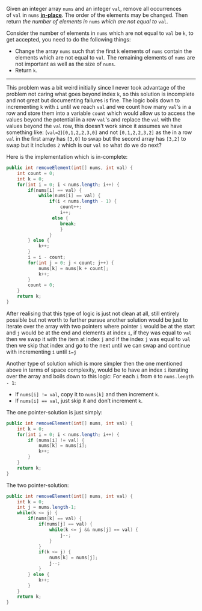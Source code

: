 Given an integer array `nums` and an integer `val`, remove all occurrences of `val` in `nums` [**in-place**](https://en.wikipedia.org/wiki/In-place_algorithm). The order of the elements may be changed. Then return _the number of elements in_ `nums` _which are not equal to_ `val`.

Consider the number of elements in `nums` which are not equal to `val` be `k`, to get accepted, you need to do the following things:

- Change the array `nums` such that the first `k` elements of `nums` contain the elements which are not equal to `val`. The remaining elements of `nums` are not important as well as the size of `nums`.
- Return `k`.
***
This problem was a bit weird initially since I never took advantage of the problem not caring what goes beyond index `k`, so this solution is incomplete and not great but documenting failures is fine. The logic boils down to incrementing `k` with `i` until we reach `val` and we count how many `val`'s in a row and store them into a variable `count` which would allow us to access the values beyond the potential in a row `val`'s and replace the `val` with the values beyond the `val` row, this doesn't work since it assumes we have something like: (`val=2`)`[0,1,2,2,3,0]` and not `[0,1,2,2,3,2]` as the in a row `val` in the first array has `[3,0]` to swap but the second array has `[3,2]` to swap but it includes `2` which is our `val` so what do we do next?

Here is the implementation which is in-complete:
```java
public int removeElement(int[] nums, int val) {
	int count = 0;
	int k = 0;
	for(int i = 0; i < nums.length; i++) {
		if(nums[i] == val) {
			while(nums[i] == val) {
				if(i < nums.length - 1) {
					count++;
					i++;
				 else {
					break;
					}
				}
		} else {
			k++;
		}
		i = i - count;
		for(int j = 0; j < count; j++) {
			nums[k] = nums[k + count];
			k++;
		}
		count = 0;
	}
	return k;
}
```

After realising that this type of logic is just not clean at all, still entirely possible but not worth to further pursue another solution would be just to iterate over the array with two pointers where pointer `i` would be at the start and `j` would be at the end and elements at index `i`, if they was equal to `val` then we swap it with the item at index `j` and if the index `j` was equal to `val` then we skip that index and go to the next until we can swap and continue with incrementing `i` until `i=j`

Another type of solution which is more simpler then the one mentioned above in terms of space complexity, would be to have an index `i` iterating over the array and boils down to this logic:
For each `i` from `0` to `nums.length - 1`:
- If `nums[i] != val`, copy it to `nums[k]` and then increment `k`.
- If `nums[i] == val`, just skip it and don’t increment `k`. 

The one pointer-solution is just simply:
```java
public int removeElement(int[] nums, int val) {
	int k = 0;
	for(int i = 0; i < nums.length; i++) {
		if (nums[i] != val) {
			nums[k] = nums[i];
			k++;
		}
	}
	return k;
}
```
The two pointer-solution:
```java
public int removeElement(int[] nums, int val) {
	int k = 0;
	int j = nums.length-1;
	while(k <= j) {
		if(nums[k] == val) {
			if(nums[j] == val) {
				while(k <= j && nums[j] == val) {
					j--;
				}
			}
			if(k <= j) {
				nums[k] = nums[j];
				j--;
			}
		} else {
			k++;
		}
	}
	return k;
}
```